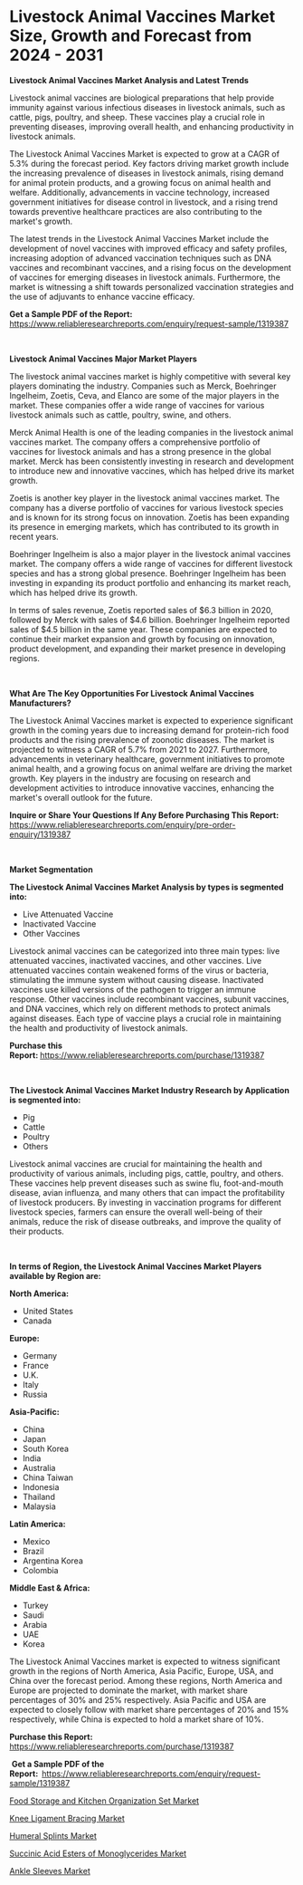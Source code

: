 <p><h1>Livestock Animal Vaccines Market Size, Growth and Forecast from 2024 - 2031</h1></p><p><strong>Livestock Animal Vaccines Market Analysis and Latest Trends</strong></p>
<p><p>Livestock animal vaccines are biological preparations that help provide immunity against various infectious diseases in livestock animals, such as cattle, pigs, poultry, and sheep. These vaccines play a crucial role in preventing diseases, improving overall health, and enhancing productivity in livestock animals.</p><p>The Livestock Animal Vaccines Market is expected to grow at a CAGR of 5.3% during the forecast period. Key factors driving market growth include the increasing prevalence of diseases in livestock animals, rising demand for animal protein products, and a growing focus on animal health and welfare. Additionally, advancements in vaccine technology, increased government initiatives for disease control in livestock, and a rising trend towards preventive healthcare practices are also contributing to the market's growth.</p><p>The latest trends in the Livestock Animal Vaccines Market include the development of novel vaccines with improved efficacy and safety profiles, increasing adoption of advanced vaccination techniques such as DNA vaccines and recombinant vaccines, and a rising focus on the development of vaccines for emerging diseases in livestock animals. Furthermore, the market is witnessing a shift towards personalized vaccination strategies and the use of adjuvants to enhance vaccine efficacy.</p></p>
<p><strong>Get a Sample PDF of the Report:&nbsp;</strong> <a href="https://www.reliableresearchreports.com/enquiry/request-sample/1319387">https://www.reliableresearchreports.com/enquiry/request-sample/1319387</a></p>
<p>&nbsp;</p>
<p><strong>Livestock Animal Vaccines Major Market Players</strong></p>
<p><p>The livestock animal vaccines market is highly competitive with several key players dominating the industry. Companies such as Merck, Boehringer Ingelheim, Zoetis, Ceva, and Elanco are some of the major players in the market. These companies offer a wide range of vaccines for various livestock animals such as cattle, poultry, swine, and others.</p><p>Merck Animal Health is one of the leading companies in the livestock animal vaccines market. The company offers a comprehensive portfolio of vaccines for livestock animals and has a strong presence in the global market. Merck has been consistently investing in research and development to introduce new and innovative vaccines, which has helped drive its market growth.</p><p>Zoetis is another key player in the livestock animal vaccines market. The company has a diverse portfolio of vaccines for various livestock species and is known for its strong focus on innovation. Zoetis has been expanding its presence in emerging markets, which has contributed to its growth in recent years.</p><p>Boehringer Ingelheim is also a major player in the livestock animal vaccines market. The company offers a wide range of vaccines for different livestock species and has a strong global presence. Boehringer Ingelheim has been investing in expanding its product portfolio and enhancing its market reach, which has helped drive its growth.</p><p>In terms of sales revenue, Zoetis reported sales of $6.3 billion in 2020, followed by Merck with sales of $4.6 billion. Boehringer Ingelheim reported sales of $4.5 billion in the same year. These companies are expected to continue their market expansion and growth by focusing on innovation, product development, and expanding their market presence in developing regions.</p></p>
<p>&nbsp;</p>
<p><strong>What Are The Key Opportunities For Livestock Animal Vaccines Manufacturers?</strong></p>
<p><p>The Livestock Animal Vaccines market is expected to experience significant growth in the coming years due to increasing demand for protein-rich food products and the rising prevalence of zoonotic diseases. The market is projected to witness a CAGR of 5.7% from 2021 to 2027. Furthermore, advancements in veterinary healthcare, government initiatives to promote animal health, and a growing focus on animal welfare are driving the market growth. Key players in the industry are focusing on research and development activities to introduce innovative vaccines, enhancing the market's overall outlook for the future.</p></p>
<p><strong>Inquire or Share Your Questions If Any Before Purchasing This Report:</strong> <a href="https://www.reliableresearchreports.com/enquiry/pre-order-enquiry/1319387">https://www.reliableresearchreports.com/enquiry/pre-order-enquiry/1319387</a></p>
<p>&nbsp;</p>
<p><strong>Market Segmentation</strong></p>
<p><strong>The Livestock Animal Vaccines Market Analysis by types is segmented into:</strong></p>
<p><ul><li>Live Attenuated Vaccine</li><li>Inactivated Vaccine</li><li>Other Vaccines</li></ul></p>
<p><p>Livestock animal vaccines can be categorized into three main types: live attenuated vaccines, inactivated vaccines, and other vaccines. Live attenuated vaccines contain weakened forms of the virus or bacteria, stimulating the immune system without causing disease. Inactivated vaccines use killed versions of the pathogen to trigger an immune response. Other vaccines include recombinant vaccines, subunit vaccines, and DNA vaccines, which rely on different methods to protect animals against diseases. Each type of vaccine plays a crucial role in maintaining the health and productivity of livestock animals.</p></p>
<p><strong>Purchase this Report:&nbsp;</strong><a href="https://www.reliableresearchreports.com/purchase/1319387">https://www.reliableresearchreports.com/purchase/1319387</a></p>
<p>&nbsp;</p>
<p><strong>The Livestock Animal Vaccines Market Industry Research by Application is segmented into:</strong></p>
<p><ul><li>Pig</li><li>Cattle</li><li>Poultry</li><li>Others</li></ul></p>
<p><p>Livestock animal vaccines are crucial for maintaining the health and productivity of various animals, including pigs, cattle, poultry, and others. These vaccines help prevent diseases such as swine flu, foot-and-mouth disease, avian influenza, and many others that can impact the profitability of livestock producers. By investing in vaccination programs for different livestock species, farmers can ensure the overall well-being of their animals, reduce the risk of disease outbreaks, and improve the quality of their products.</p></p>
<p>&nbsp;</p>
<p><strong>In terms of Region, the Livestock Animal Vaccines Market Players available by Region are:</strong></p>
<p>
    <p> <strong> North America: </strong>
        <ul>
            <li>United States</li>
            <li>Canada</li>
        </ul>
        </p> 
    <p> <strong> Europe: </strong>
        <ul>
            <li>Germany</li>
            <li>France</li>
            <li>U.K.</li>
            <li>Italy</li>
            <li>Russia</li>
        </ul>
        </p> 
    <p> <strong> Asia-Pacific: </strong>
        <ul>
            <li>China</li>
            <li>Japan</li>
            <li>South Korea</li>
            <li>India</li>
            <li>Australia</li>
            <li>China Taiwan</li>
            <li>Indonesia</li>
            <li>Thailand</li>
            <li>Malaysia</li>
        </ul>
        </p> 
    <p> <strong> Latin America: </strong>
        <ul>
            <li>Mexico</li>
            <li>Brazil</li>
            <li>Argentina Korea</li>
            <li>Colombia</li>
        </ul>
        </p> 
    <p> <strong> Middle East & Africa: </strong>
        <ul>
            <li>Turkey</li>
            <li>Saudi</li>
            <li>Arabia</li>
            <li>UAE</li>
            <li>Korea</li>
        </ul>
    </p>
    </p>
<p><p>The Livestock Animal Vaccines market is expected to witness significant growth in the regions of North America, Asia Pacific, Europe, USA, and China over the forecast period. Among these regions, North America and Europe are projected to dominate the market, with market share percentages of 30% and 25% respectively. Asia Pacific and USA are expected to closely follow with market share percentages of 20% and 15% respectively, while China is expected to hold a market share of 10%.</p></p>
<p><strong>Purchase this Report: </strong><a href="https://www.reliableresearchreports.com/purchase/1319387">https://www.reliableresearchreports.com/purchase/1319387</a></p>
<p>&nbsp;<strong>Get a Sample PDF of the Report:&nbsp;&nbsp;</strong><a href="https://www.reliableresearchreports.com/enquiry/request-sample/1319387">https://www.reliableresearchreports.com/enquiry/request-sample/1319387</a></p>
<p><strong></strong></p>
<p><p><a href="https://view.publitas.com/reportprime-1/food-storage-and-kitchen-organization-set-market-size-furnishes-valuable-information-encompassing-market-share-market-trends-and-projections-spanning-from-2024-to-2031/">Food Storage and Kitchen Organization Set Market</a></p><p><a href="https://metal-farmhouse-e95.notion.site/Knee-Ligament-Bracing-Market-Size-2024-2031-Global-Industrial-Analysis-Key-Geographical-Regions--5e452ac11b724f149e46578e703c45ff">Knee Ligament Bracing Market</a></p><p><a href="https://crocus-run-b5a.notion.site/Humeral-Splints-Market-Furnish-Information-about-Market-Size-Market-Share-Market-Dynamics-and-Pro-51052457f3934bb08cc4ec750f70ca68">Humeral Splints Market</a></p><p><a href="https://view.publitas.com/reportprime-1/succinic-acid-esters-of-monoglycerides-market-provides-a-comprehensive-analysis-including-a-macro-overview-of-the-market-as-well-as-micro-details-such-as-market-size-and-competitive-landscape/">Succinic Acid Esters of Monoglycerides Market</a></p><p><a href="https://gratis-rainforest-2ca.notion.site/Ankle-Sleeves-Market-Size-Evaluating-its-Market-Trends-Growth-and-Projections-2024-2031-6d8ad392968042c7b01a61f006a79fe3">Ankle Sleeves Market</a></p></p>